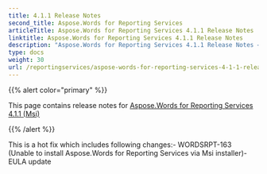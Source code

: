 ```yaml
---
title: 4.1.1 Release Notes
second_title: Aspose.Words for Reporting Services
articleTitle: Aspose.Words for Reporting Services 4.1.1 Release Notes
linktitle: Aspose.Words for Reporting Services 4.1.1 Release Notes
description: "Aspose.Words for Reporting Services 4.1.1 Release Notes – the latest updates and fixes."
type: docs
weight: 30
url: /reportingservices/aspose-words-for-reporting-services-4-1-1-release-notes/
---
```


{{% alert color="primary" %}}

This page contains release notes for [Aspose.Words for Reporting Services 4.1.1 (Msi)](https://releases.aspose.com/words/reportingservices/new-releases/aspose.words-for-reporting-services-4.1.1-msi/)

{{% /alert %}}

This is a hot fix which includes following changes:- WORDSRPT-163 (Unable to install Aspose.Words for Reporting Services via Msi installer)- EULA update
